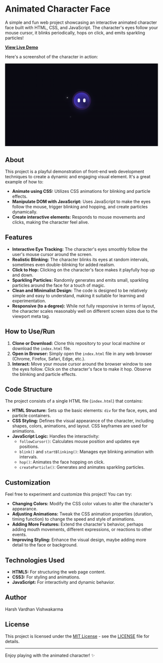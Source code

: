 # Animated Character Face

A simple and fun web project showcasing an interactive animated character face built with HTML, CSS, and JavaScript. The character's eyes follow your mouse cursor, it blinks periodically, hops on click, and emits sparkling particles!

[**View Live Demo**](https://harsh136.github.io/interactive-face-animation/)

Here's a screenshot of the character in action:

![Screenshot of animated character](images/image.png)

## About

This project is a playful demonstration of front-end web development techniques to create a dynamic and engaging visual element.  It's a great example of how to:

*   **Animate using CSS:**  Utilizes CSS animations for blinking and particle effects.
*   **Manipulate DOM with JavaScript:**  Uses JavaScript to make the eyes follow the mouse, trigger blinking and hopping, and create particles dynamically.
*   **Create interactive elements:** Responds to mouse movements and clicks, making the character feel alive.

## Features

*   **Interactive Eye Tracking:** The character's eyes smoothly follow the user's mouse cursor around the screen.
*   **Realistic Blinking:** The character blinks its eyes at random intervals, sometimes even double-blinking for added realism.
*   **Click to Hop:** Clicking on the character's face makes it playfully hop up and down.
*   **Sparkling Particles:**  Randomly generates and emits small, sparkling particles around the face for a touch of magic.
*   **Clean and Minimalist Design:**  The code is designed to be relatively simple and easy to understand, making it suitable for learning and experimentation.
*   **Responsive (to a degree):** While not fully responsive in terms of layout, the character scales reasonably well on different screen sizes due to the viewport meta tag.

## How to Use/Run

1.  **Clone or Download:**  Clone this repository to your local machine or download the `index.html` file.
2.  **Open in Browser:** Simply open the `index.html` file in any web browser (Chrome, Firefox, Safari, Edge, etc.).
3.  **Interact:** Move your mouse cursor around the browser window to see the eyes follow. Click on the character's face to make it hop. Observe the blinking and particle effects.

## Code Structure

The project consists of a single HTML file (`index.html`) that contains:

*   **HTML Structure:**  Sets up the basic elements: `div` for the face, eyes, and particle containers.
*   **CSS Styling:**  Defines the visual appearance of the character, including shapes, colors, animations, and layout.  CSS keyframes are used for animations.
*   **JavaScript Logic:**  Handles the interactivity:
    *   `followCursor()`: Calculates mouse position and updates eye positions.
    *   `blink()` and `startBlinking()`: Manages eye blinking animation with intervals.
    *   `hop()`:  Animates the face hopping on click.
    *   `createParticle()`: Generates and animates sparkling particles.

## Customization

Feel free to experiment and customize this project! You can try:

*   **Changing Colors:** Modify the CSS color values to alter the character's appearance.
*   **Adjusting Animations:**  Tweak the CSS animation properties (duration, timing function) to change the speed and style of animations.
*   **Adding More Features:**  Extend the character's behavior, perhaps adding mouth movements, different expressions, or reactions to other events.
*   **Improving Styling:** Enhance the visual design, maybe adding more detail to the face or background.

## Technologies Used

*   **HTML5:** For structuring the web page content.
*   **CSS3:** For styling and animations.
*   **JavaScript:** For interactivity and dynamic behavior.

## Author

Harsh Vardhan Vishwakarma

## License

This project is licensed under the [MIT License](LICENSE) - see the [LICENSE](LICENSE) file for details.

---

Enjoy playing with the animated character! ✨
